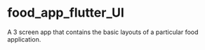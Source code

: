 # food_app_flutter_UI
A 3 screen app that contains the basic layouts of a particular food application.
